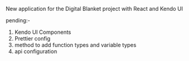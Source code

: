 New application for the Digital Blanket project with React and Kendo UI

pending:-

1) Kendo UI Components
2) Prettier config
3) method to add function types and variable types
4) api configuration
